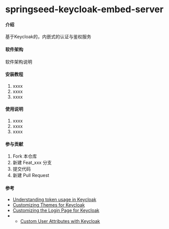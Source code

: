 # springseed-keycloak-embed-server

#### 介绍
基于Keycloak的，内嵌式的认证与鉴权服务

#### 软件架构
软件架构说明


#### 安装教程

1.  xxxx
2.  xxxx
3.  xxxx

#### 使用说明

1.  xxxx
2.  xxxx
3.  xxxx

#### 参与贡献

1.  Fork 本仓库
2.  新建 Feat_xxx 分支
3.  提交代码
4.  新建 Pull Request



#### 参考

- [Understanding token usage in Keycloak](https://www.janua.fr/understanding-token-usage-in-keycloak/#:~:text=Offline%20tokens%20can%20have%20very%20long%20living%20period,the%20offline%20token%20for%20a%20refresh%20token%20action.)
- [Customizing Themes for Keycloak](https://www.baeldung.com/spring-keycloak-custom-themes)
- [Customizing the Login Page for Keycloak](https://www.baeldung.com/keycloak-custom-login-page)
- - [Custom User Attributes with Keycloak](https://www.baeldung.com/keycloak-custom-user-attributes)
